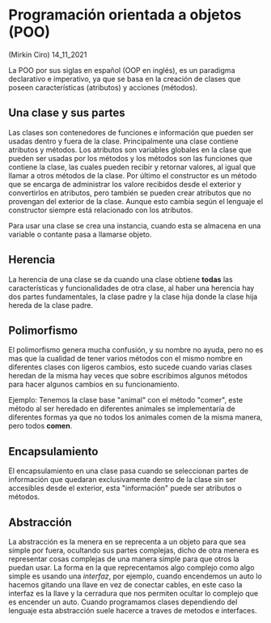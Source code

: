 # Programación orientada a objetos (POO) 
(Mirkin Ciro) 14_11_2021

La POO por sus siglas en español (OOP en inglés), es un paradigma declarativo e imperativo, ya que se basa en la creación de clases que poseen características (atributos) y acciones (métodos).

## Una clase y sus partes 

Las clases son contenedores de funciones e información que pueden ser usadas dentro y fuera de la clase. Principalmente una clase contiene atributos y métodos. Los atributos son variables globales en la clase que pueden ser usadas por los métodos y los métodos son las funciones que contiene la clase, las cuales pueden recibir y retornar valores, al igual que llamar a otros métodos de la clase. Por último el constructor es un método que se encarga de administrar los valore recibidos desde el exterior y convertirlos en atributos, pero también se pueden crear atributos que no provengan del exterior de la clase. Aunque esto cambia según el lenguaje el constructor siempre está relacionado con los atributos.

Para usar una clase se crea una instancia, cuando esta se almacena en una variable o contante pasa a llamarse objeto.

## Herencia 

La herencia de una clase se da cuando una clase obtiene **todas** las características y funcionalidades de otra clase, al haber una herencia hay dos partes fundamentales, la clase padre y la clase hija donde la clase hija hereda de la clase padre.

## Polimorfismo 

El polimorfismo genera mucha confusión, y su nombre no ayuda, pero no es mas que la cualidad de tener varios métodos con el mismo nombre en diferentes clases con ligeros cambios, esto sucede cuando varias clases heredan de la misma hay veces que sobre escribimos algunos métodos para hacer algunos cambios en su funcionamiento.

Ejemplo: Tenemos la clase base "animal" con el método "comer", este método al ser heredado en diferentes animales se implementaría de diferentes formas ya que no todos los animales comen de la misma manera, pero todos **comen**.

## Encapsulamiento 

El encapsulamiento en una clase pasa cuando se seleccionan partes de información que quedaran exclusivamente dentro de la clase sin ser accesibles desde el exterior, esta "información" puede ser atributos o métodos.

## Abstracción 

La abstracción es la menera en se reprecenta a un objeto para que sea simple por fuera, ocultando sus partes complejas, dicho de otra menera es representar cosas complejas de una manera simple para que otros la puedan usar. La forma en la que reprecentamos algo complejo como algo simple es usando una *interfaz*, por ejemplo, cuando encendemos un auto lo hacemos gitando una llave en vez de conectar cables, en este caso la interfaz es la llave y la cerradura que nos permiten ocultar lo complejo que es encender un auto. Cuando programamos clases dependiendo del lenguaje esta abstracción suele hacerce a traves de metodos e interfaces.
